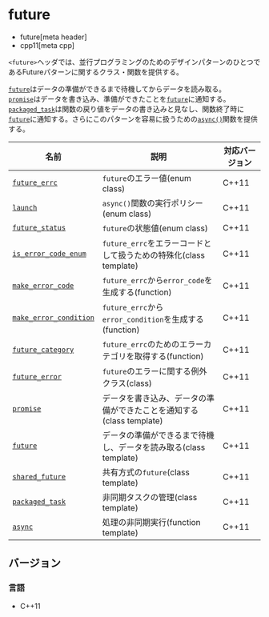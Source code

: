 # future
* future[meta header]
* cpp11[meta cpp]

`<future>`ヘッダでは、並行プログラミングのためのデザインパターンのひとつであるFutureパターンに関するクラス・関数を提供する。

[`future`](future/future.md)はデータの準備ができるまで待機してからデータを読み取る。  
[`promise`](future/promise.md)はデータを書き込み、準備ができたことを[`future`](future/future.md)に通知する。  
[`packaged_task`](future/packaged_task.md)は関数の戻り値をデータの書き込みと見なし、関数終了時に[`future`](future/future.md)に通知する。さらにこのパターンを容易に扱うための[`async()`](future/async.md)関数を提供する。

| 名前 | 説明 | 対応バージョン |
|------------------------------------------------------------|--------------------------------|-------|
| [`future_errc`](future/future_errc.md)                   | `future`のエラー値(enum class) | C++11 |
| [`launch`](future/launch.md)                             | `async()`関数の実行ポリシー(enum class) | C++11 |
| [`future_status`](future/future_status.md)               | `future`の状態値(enum class) | C++11 |
| [`is_error_code_enum`](future/is_error_code_enum.md)     | `future_errc`をエラーコードとして扱うための特殊化(class template) | C++11 |
| [`make_error_code`](future/make_error_code.md)           | `future_errc`から`error_code`を生成する(function) | C++11 |
| [`make_error_condition`](future/make_error_condition.md) | `future_errc`から`error_condition`を生成する(function) | C++11 |
| [`future_category`](future/future_category.md)           | `future_errc`のためのエラーカテゴリを取得する(function) | C++11 |
| [`future_error`](future/future_error.md)                 | `future`のエラーに関する例外クラス(class) | C++11 |
| [`promise`](future/promise.md)                           | データを書き込み、データの準備ができたことを通知する(class template) | C++11 |
| [`future`](future/future.md)                             | データの準備ができるまで待機し、データを読み取る(class template) | C++11 |
| [`shared_future`](future/shared_future.md)               | 共有方式の`future`(class template) | C++11 |
| [`packaged_task`](future/packaged_task.md)               | 非同期タスクの管理(class template) | C++11 |
| [`async`](future/async.md)                               | 処理の非同期実行(function template) | C++11 |


## バージョン
### 言語
- C++11

